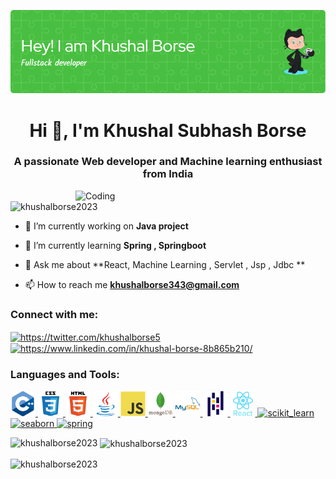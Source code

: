 [![MasterHead](https://github.com/KhushalBorse2023/KhushalBorse2023/blob/main/github-header-image.png)](https://www.linkedin.com/in/khushal-borse-8b865b210/)



<h1 align="center">Hi 👋, I'm Khushal Subhash Borse</h1>
<h3 align="center">A passionate Web developer and Machine learning enthusiast from India</h3>

<img align="right" alt="Coding" width="400" src="https://raw.githubusercontent.com/chiraag-kakar/chiraag-kakar/master/hadder.gif" />
<p align="left"> <img src="https://komarev.com/ghpvc/?username=khushalborse2023&label=Profile%20views&color=0e75b6&style=flat" alt="khushalborse2023" /> </p>



- 🔭 I’m currently working on **Java project**

- 🌱 I’m currently learning **Spring , Springboot**

- 💬 Ask me about **React, Machine Learning , Servlet , Jsp , Jdbc **

- 📫 How to reach me **khushalborse343@gmail.com**

<h3 align="left">Connect with me:</h3>
<p align="left">
<a href="https://twitter.com/https://twitter.com/khushalborse5" target="blank"><img align="center" src="https://raw.githubusercontent.com/rahuldkjain/github-profile-readme-generator/master/src/images/icons/Social/twitter.svg" alt="https://twitter.com/khushalborse5" height="30" width="40" /></a>
<a href="https://linkedin.com/in/https://www.linkedin.com/in/khushal-borse-8b865b210/" target="blank"><img align="center" src="https://raw.githubusercontent.com/rahuldkjain/github-profile-readme-generator/master/src/images/icons/Social/linked-in-alt.svg" alt="https://www.linkedin.com/in/khushal-borse-8b865b210/" height="30" width="40" /></a>
</p>

<h3 align="left">Languages and Tools:</h3>
<p align="left"> <a href="https://www.w3schools.com/cpp/" target="_blank" rel="noreferrer"> <img src="https://raw.githubusercontent.com/devicons/devicon/master/icons/cplusplus/cplusplus-original.svg" alt="cplusplus" width="40" height="40"/> </a> <a href="https://www.w3schools.com/css/" target="_blank" rel="noreferrer"> <img src="https://raw.githubusercontent.com/devicons/devicon/master/icons/css3/css3-original-wordmark.svg" alt="css3" width="40" height="40"/> </a> <a href="https://www.w3.org/html/" target="_blank" rel="noreferrer"> <img src="https://raw.githubusercontent.com/devicons/devicon/master/icons/html5/html5-original-wordmark.svg" alt="html5" width="40" height="40"/> </a> <a href="https://www.java.com" target="_blank" rel="noreferrer"> <img src="https://raw.githubusercontent.com/devicons/devicon/master/icons/java/java-original.svg" alt="java" width="40" height="40"/> </a> <a href="https://developer.mozilla.org/en-US/docs/Web/JavaScript" target="_blank" rel="noreferrer"> <img src="https://raw.githubusercontent.com/devicons/devicon/master/icons/javascript/javascript-original.svg" alt="javascript" width="40" height="40"/> </a> <a href="https://www.mongodb.com/" target="_blank" rel="noreferrer"> <img src="https://raw.githubusercontent.com/devicons/devicon/master/icons/mongodb/mongodb-original-wordmark.svg" alt="mongodb" width="40" height="40"/> </a> <a href="https://www.mysql.com/" target="_blank" rel="noreferrer"> <img src="https://raw.githubusercontent.com/devicons/devicon/master/icons/mysql/mysql-original-wordmark.svg" alt="mysql" width="40" height="40"/> </a> <a href="https://pandas.pydata.org/" target="_blank" rel="noreferrer"> <img src="https://raw.githubusercontent.com/devicons/devicon/2ae2a900d2f041da66e950e4d48052658d850630/icons/pandas/pandas-original.svg" alt="pandas" width="40" height="40"/> </a> <a href="https://reactjs.org/" target="_blank" rel="noreferrer"> <img src="https://raw.githubusercontent.com/devicons/devicon/master/icons/react/react-original-wordmark.svg" alt="react" width="40" height="40"/> </a> <a href="https://scikit-learn.org/" target="_blank" rel="noreferrer"> <img src="https://upload.wikimedia.org/wikipedia/commons/0/05/Scikit_learn_logo_small.svg" alt="scikit_learn" width="40" height="40"/> </a> <a href="https://seaborn.pydata.org/" target="_blank" rel="noreferrer"> <img src="https://seaborn.pydata.org/_images/logo-mark-lightbg.svg" alt="seaborn" width="40" height="40"/> </a> <a href="https://spring.io/" target="_blank" rel="noreferrer"> <img src="https://www.vectorlogo.zone/logos/springio/springio-icon.svg" alt="spring" width="40" height="40"/> </a> </p>



<p><img align="left" src="https://github-readme-stats.vercel.app/api/top-langs?username=khushalborse2023&show_icons=true&locale=en&layout=compact" alt="khushalborse2023" /></p>

<p>&nbsp;<img align="center" src="https://github-readme-stats.vercel.app/api?username=khushalborse2023&show_icons=true&locale=en" alt="khushalborse2023" /></p>

<p><img align="center" src="https://github-readme-streak-stats.herokuapp.com/?user=khushalborse2023&" alt="khushalborse2023" /></p>
